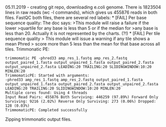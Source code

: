 05.11.2019 - creating git repo, downloading e.coli genome.
	There is 1823504 lines in raw reads (wc -l commands),
	  which gives us 455876 reads in both files.
	FastQC both files, there are several red labels:
	  * [FAIL] Per base sequence quality:
	    The doc says:
            >This module will raise a failure if the lower
            >quartile for any base is less than 5 or if the median for 
            >any base is less than 20.
	    Actually it is not represented by the charts. (?!)
          * [FAIL] Per tile sequence quality
	    > This module will issue a warning if any tile shows a mean Phred
	    > score more than 5 less than the mean for that base across all tiles.
  Trimmonatic PE:
  ```
  trimmomatic PE -phred33 amp_res_1.fastq amp_res_2.fastq output_paired_1.fasta output_unpaired_1.fasta output_paired_2.fasta output_unpaired_2.fasta LEADING:20 TRAILING:20 SLIDINGWINDOW:10:20 MINLEN:20
TrimmomaticPE: Started with arguments:
 -phred33 amp_res_1.fastq amp_res_2.fastq output_paired_1.fasta output_unpaired_1.fasta output_paired_2.fasta output_unpaired_2.fasta LEADING:20 TRAILING:20 SLIDINGWINDOW:10:20 MINLEN:20
Multiple cores found: Using 4 threads
Input Read Pairs: 455876 Both Surviving: 446259 (97.89%) Forward Only Surviving: 9216 (2.02%) Reverse Only Surviving: 273 (0.06%) Dropped: 128 (0.03%)
TrimmomaticPE: Completed successfully
  ```
  Zipping trimmonatic output files.
